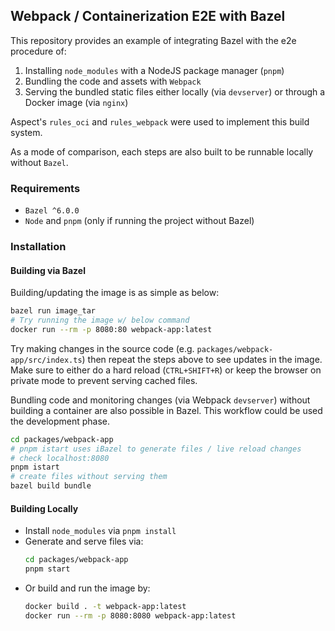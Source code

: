 ## Webpack / Containerization E2E with Bazel
This repository provides an example of integrating Bazel with the e2e procedure of:

1. Installing `node_modules` with a NodeJS package manager (`pnpm`)
2. Bundling the code and assets with `Webpack`
3. Serving the bundled static files either locally (via `devserver`) or through a Docker image (via `nginx`)

Aspect's `rules_oci` and `rules_webpack` were used to implement this build system.

As a mode of comparison, each steps are also built to be runnable locally without `Bazel`.

### Requirements
- `Bazel ^6.0.0`
- `Node` and `pnpm` (only if running the project without Bazel)

### Installation

#### Building via Bazel
Building/updating the image is as simple as below:
```sh
bazel run image_tar
# Try running the image w/ below command
docker run --rm -p 8080:80 webpack-app:latest
```
Try making changes in the source code (e.g. `packages/webpack-app/src/index.ts`) then repeat the steps above to see updates in the image. Make sure to either do a hard reload (`CTRL+SHIFT+R`) or keep the browser on private mode to prevent serving cached files.

Bundling code and monitoring changes (via Webpack `devserver`) without building a container are also possible in Bazel. This workflow could be used the development phase.
```sh
cd packages/webpack-app
# pnpm istart uses iBazel to generate files / live reload changes
# check localhost:8080 
pnpm istart
# create files without serving them
bazel build bundle
```

#### Building Locally
- Install `node_modules` via `pnpm install`
- Generate and serve files via:
    ```sh
    cd packages/webpack-app
    pnpm start 
    ```
- Or build and run the image by:
    ```sh
    docker build . -t webpack-app:latest
    docker run --rm -p 8080:8080 webpack-app:latest
    ```
